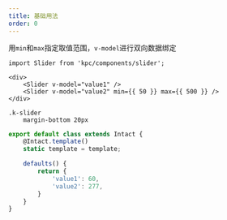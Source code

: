 ```yaml
---
title: 基础用法
order: 0
---
```


用`min`和`max`指定取值范围，`v-model`进行双向数据绑定

```vdt
import Slider from 'kpc/components/slider';

<div>
    <Slider v-model="value1" />
    <Slider v-model="value2" min={{ 50 }} max={{ 500 }} />
</div>
```

```styl
.k-slider
    margin-bottom 20px
```

```js
export default class extends Intact {
    @Intact.template()
    static template = template;

    defaults() {
        return {
            'value1': 60,
            'value2': 277,
        }
    }
}
```

